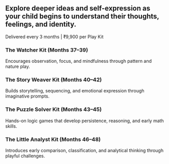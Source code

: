 ## Explore deeper ideas and self-expression as your child begins to understand their thoughts, feelings, and identity.

Delivered every 3 months | ₹9,900 per Play Kit

### The Watcher Kit (Months 37–39)

Encourages observation, focus, and mindfulness through pattern and nature play.

### The Story Weaver Kit (Months 40–42)

Builds storytelling, sequencing, and emotional expression through imaginative prompts.

### The Puzzle Solver Kit (Months 43–45)

Hands-on logic games that develop persistence, reasoning, and early math skills.

### The Little Analyst Kit (Months 46–48)

Introduces early comparison, classification, and analytical thinking through playful challenges.